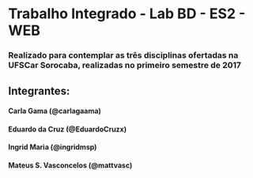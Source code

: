 # Trabalho Integrado - Lab BD - ES2 - WEB
### Realizado para contemplar as três disciplinas ofertadas na UFSCar Sorocaba, realizadas no primeiro semestre de 2017
## Integrantes:
#### Carla Gama (@carlagaama)
#### Eduardo da Cruz (@EduardoCruzx)
#### Ingrid Maria (@ingridmsp)
#### Mateus S. Vasconcelos (@mattvasc)
